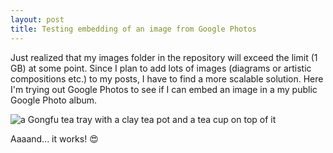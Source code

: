 ```yaml
---
layout: post
title: Testing embedding of an image from Google Photos
---
```


Just realized that my images folder in the repository will exceed the limit (1 GB) at some point. Since I plan to add lots of images (diagrams or artistic compositions etc.) to my posts, I have to find a more scalable solution. Here I'm trying out Google Photos to see if I can embed an image in a my public Google Photo album.

<img src="https://lh3.googleusercontent.com/pw/ACtC-3cLIZH_Atzvqstrr8JsJL8rXf2gNVnJSGCMzdTtfje6gdVnULRaZuxhKgYq0p5BZBknlcGF5QRpmRaEHZhoUNs3oSb3RpDFiQ9ylaCqiyYWwmsFykc8TM-v3HMjOnslmBL-uxKfBRUxmgKu5aEh1E5g=w1959-h1306-no?authuser=0" alt="a Gongfu tea tray with a clay tea pot and a tea cup on top of it" class="responsive">

Aaaand... it works! 😍